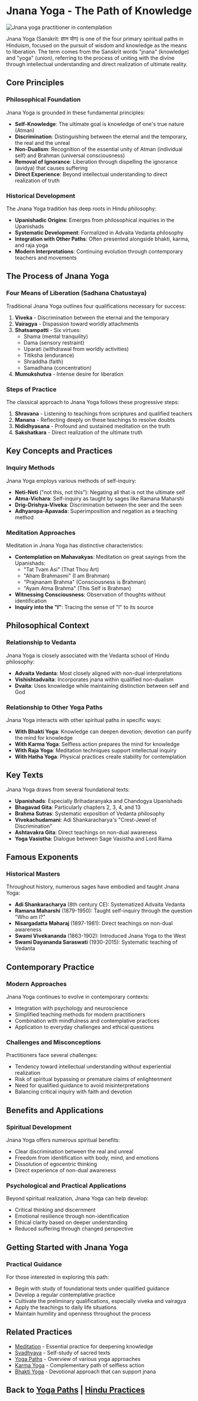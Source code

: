 # Jnana Yoga - The Path of Knowledge

![Jnana yoga practitioner in contemplation](jnana_yoga_contemplation.jpg)

Jnana Yoga (Sanskrit: ज्ञान योग) is one of the four primary spiritual paths in Hinduism, focused on the pursuit of wisdom and knowledge as the means to liberation. The term comes from the Sanskrit words "jnana" (knowledge) and "yoga" (union), referring to the process of uniting with the divine through intellectual understanding and direct realization of ultimate reality.

## Core Principles

### Philosophical Foundation

Jnana Yoga is grounded in these fundamental principles:

- **Self-Knowledge**: The ultimate goal is knowledge of one's true nature (Atman)
- **Discrimination**: Distinguishing between the eternal and the temporary, the real and the unreal
- **Non-Dualism**: Recognition of the essential unity of Atman (individual self) and Brahman (universal consciousness)
- **Removal of Ignorance**: Liberation through dispelling the ignorance (avidya) that causes suffering
- **Direct Experience**: Beyond intellectual understanding to direct realization of truth

### Historical Development

The Jnana Yoga tradition has deep roots in Hindu philosophy:

- **Upanishadic Origins**: Emerges from philosophical inquiries in the Upanishads
- **Systematic Development**: Formalized in Advaita Vedanta philosophy
- **Integration with Other Paths**: Often presented alongside bhakti, karma, and raja yoga
- **Modern Interpretations**: Continuing evolution through contemporary teachers and movements

## The Process of Jnana Yoga

### Four Means of Liberation (Sadhana Chatustaya)

Traditional Jnana Yoga outlines four qualifications necessary for success:

1. **Viveka** - Discrimination between the eternal and the temporary
2. **Vairagya** - Dispassion toward worldly attachments
3. **Shatsampatti** - Six virtues:
   - Shama (mental tranquility)
   - Dama (sensory restraint)
   - Uparati (withdrawal from worldly activities)
   - Titiksha (endurance)
   - Shraddha (faith)
   - Samadhana (concentration)
4. **Mumukshutva** - Intense desire for liberation

### Steps of Practice

The classical approach to Jnana Yoga follows these progressive steps:

1. **Shravana** - Listening to teachings from scriptures and qualified teachers
2. **Manana** - Reflecting deeply on these teachings to resolve doubts
3. **Nididhyasana** - Profound and sustained meditation on the truth
4. **Sakshatkara** - Direct realization of the ultimate truth

## Key Concepts and Practices

### Inquiry Methods

Jnana Yoga employs various methods of self-inquiry:

- **Neti-Neti** ("not this, not this"): Negating all that is not the ultimate self
- **Atma-Vichara**: Self-inquiry as taught by sages like Ramana Maharshi
- **Drig-Drishya-Viveka**: Discrimination between the seer and the seen
- **Adhyaropa-Apavada**: Superimposition and negation as a teaching method

### Meditation Approaches

Meditation in Jnana Yoga has distinctive characteristics:

- **Contemplation on Mahavakyas**: Meditation on great sayings from the Upanishads:
  - "Tat Tvam Asi" (That Thou Art)
  - "Aham Brahmasmi" (I am Brahman)
  - "Prajnanam Brahma" (Consciousness is Brahman)
  - "Ayam Atma Brahma" (This Self is Brahman)
- **Witnessing Consciousness**: Observation of thoughts without identification
- **Inquiry into the "I"**: Tracing the sense of "I" to its source

## Philosophical Context

### Relationship to Vedanta

Jnana Yoga is closely associated with the Vedanta school of Hindu philosophy:

- **Advaita Vedanta**: Most closely aligned with non-dual interpretations
- **Vishishtadvaita**: Incorporates jnana within qualified non-dualism
- **Dvaita**: Uses knowledge while maintaining distinction between self and God

### Relationship to Other Yoga Paths

Jnana Yoga interacts with other spiritual paths in specific ways:

- **With Bhakti Yoga**: Knowledge can deepen devotion; devotion can purify the mind for knowledge
- **With Karma Yoga**: Selfless action prepares the mind for knowledge
- **With Raja Yoga**: Meditation techniques support intellectual inquiry
- **With Hatha Yoga**: Physical practices create stability for contemplation

## Key Texts

Jnana Yoga draws from several foundational texts:

- **Upanishads**: Especially Brihadaranyaka and Chandogya Upanishads
- **Bhagavad Gita**: Particularly chapters 2, 3, 4, and 13
- **Brahma Sutras**: Systematic exposition of Vedanta philosophy
- **Vivekachudamani**: Adi Shankaracharya's "Crest-Jewel of Discrimination"
- **Ashtavakra Gita**: Direct teachings on non-dual awareness
- **Yoga Vasistha**: Dialogue between Sage Vasistha and Lord Rama

## Famous Exponents

### Historical Masters

Throughout history, numerous sages have embodied and taught Jnana Yoga:

- **Adi Shankaracharya** (8th century CE): Systematized Advaita Vedanta
- **Ramana Maharshi** (1879-1950): Taught self-inquiry through the question "Who am I?"
- **Nisargadatta Maharaj** (1897-1981): Direct teachings on non-dual awareness
- **Swami Vivekananda** (1863-1902): Introduced Jnana Yoga to the West
- **Swami Dayananda Saraswati** (1930-2015): Systematic teaching of Vedanta

## Contemporary Practice

### Modern Approaches

Jnana Yoga continues to evolve in contemporary contexts:

- Integration with psychology and neuroscience
- Simplified teaching methods for modern practitioners
- Combination with mindfulness and contemplative practices
- Application to everyday challenges and ethical questions

### Challenges and Misconceptions

Practitioners face several challenges:

- Tendency toward intellectual understanding without experiential realization
- Risk of spiritual bypassing or premature claims of enlightenment
- Need for qualified guidance to avoid misinterpretations
- Balancing critical inquiry with faith and devotion

## Benefits and Applications

### Spiritual Development

Jnana Yoga offers numerous spiritual benefits:

- Clear discrimination between the real and unreal
- Freedom from identification with body, mind, and emotions
- Dissolution of egocentric thinking
- Direct experience of non-dual awareness

### Psychological and Practical Applications

Beyond spiritual realization, Jnana Yoga can help develop:

- Critical thinking and discernment
- Emotional resilience through non-identification
- Ethical clarity based on deeper understanding
- Reduced suffering through changed perspective

## Getting Started with Jnana Yoga

### Practical Guidance

For those interested in exploring this path:

- Begin with study of foundational texts under qualified guidance
- Develop a regular contemplative practice
- Cultivate the preliminary qualifications, especially viveka and vairagya
- Apply the teachings to daily life situations
- Maintain humility and openness throughout the process

## Related Practices

- [Meditation](./dhyana.md) - Essential practice for deepening knowledge
- [Svadhyaya](./svadhyaya.md) - Self-study of sacred texts
- [Yoga Paths](./yoga_paths.md) - Overview of various yoga approaches
- [Karma Yoga](./karma_yoga.md) - Complementary path of selfless action
- [Bhakti Yoga](./bhakti_yoga.md) - Devotional approach that can support jnana

## Back to [Yoga Paths](./yoga_paths.md) | [Hindu Practices](./README.md)
